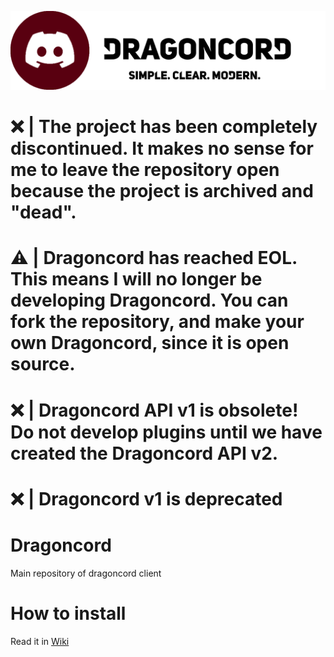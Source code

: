 ![alt text](https://raw.githubusercontent.com/Dragoncord-for-discord/dragoncord/main/.github/README_IMAGES/dragoncord-scm.png)

# ❌ | The project has been completely discontinued. It makes no sense for me to leave the repository open because the project is archived and "dead".
# ⚠ | Dragoncord has reached EOL. This means I will no longer be developing Dragoncord. You can fork the repository, and make your own Dragoncord, since it is open source.
# ❌ | Dragoncord API v1 is obsolete! Do not develop plugins until we have created the Dragoncord API v2.
# ❌ | Dragoncord v1 is deprecated

# Dragoncord
Main repository of dragoncord client

# How to install
Read it in [Wiki](https://github.com/Dragoncord-for-discord/dragoncord/wiki)
